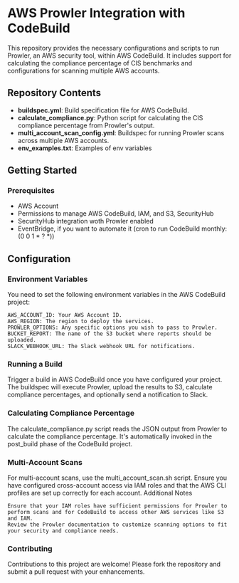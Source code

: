 # AWS Prowler Integration with CodeBuild

This repository provides the necessary configurations and scripts to run Prowler, an AWS security tool, within AWS CodeBuild. It includes support for calculating the compliance percentage of CIS benchmarks and configurations for scanning multiple AWS accounts.

## Repository Contents

- **buildspec.yml**: Build specification file for AWS CodeBuild.
- **calculate_compliance.py**: Python script for calculating the CIS compliance percentage from Prowler's output.
- **multi_account_scan_config.yml**: Buildspec for running Prowler scans across multiple AWS accounts.
- **env_examples.txt**: Examples of env variables
## Getting Started

### Prerequisites

- AWS Account
- Permissions to manage AWS CodeBuild, IAM, and S3, SecurityHub
- SecurityHub integration woth Prowler enabled
- EventBridge, if you want to automate it (cron to run CodeBuild monthly: (0 0 1 * ? *))

## Configuration
### Environment Variables

You need to set the following environment variables in the AWS CodeBuild project:

    AWS_ACCOUNT_ID: Your AWS Account ID.
    AWS_REGION: The region to deploy the services.
    PROWLER_OPTIONS: Any specific options you wish to pass to Prowler.
    BUCKET_REPORT: The name of the S3 bucket where reports should be uploaded.
    SLACK_WEBHOOK_URL: The Slack webhook URL for notifications.

### Running a Build

Trigger a build in AWS CodeBuild once you have configured your project. The buildspec will execute Prowler, upload the results to S3, calculate compliance percentages, and optionally send a notification to Slack.

### Calculating Compliance Percentage

The calculate_compliance.py script reads the JSON output from Prowler to calculate the compliance percentage. It's automatically invoked in the post_build phase of the CodeBuild project.

### Multi-Account Scans

For multi-account scans, use the multi_account_scan.sh script. Ensure you have configured cross-account access via IAM roles and that the AWS CLI profiles are set up correctly for each account.
Additional Notes

    Ensure that your IAM roles have sufficient permissions for Prowler to perform scans and for CodeBuild to access other AWS services like S3 and IAM.
    Review the Prowler documentation to customize scanning options to fit your security and compliance needs.

### Contributing

Contributions to this project are welcome! Please fork the repository and submit a pull request with your enhancements.


